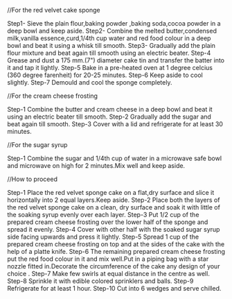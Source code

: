 //For the red velvet cake sponge

Step1- Sieve the plain flour,baking powder ,baking soda,cocoa powder in a deep bowl and keep aside.
Step2- Combine the melted butter,condensed milk,vanilla essence,curd,1/4th cup water and red food colour in a deep bowl and beat it using a whisk till smooth.
Step3- Gradually add the plain flour mixture and beat again till smooth using an electric beater.
Step-4 Grease and dust a 175 mm.(7") diameter cake tin and transfer the batter into it and tap it lightly.
Step-5 Bake in a pre-heated oven at 1 degree celcius (360 degree farenheit) for 20-25 minutes.
Step-6 Keep aside to cool slightly.
Step-7 Demould and cool the sponge completely.

//For the cream cheese frosting

Step-1 Combine the butter and cream cheese in a deep bowl and beat it using an electric beater till smooth.
Step-2 Gradually add the sugar and beat again till smooth.
Step-3 Cover with a lid and refrigerate for at least 30 minutes.

//For the sugar syrup

Step-1 Combine the sugar and 1/4th cup of water in a microwave safe bowl and microwave on high for 2 minutes.Mix well and keep aside.

//How to proceed

Step-1 Place the red velvet sponge cake on a flat,dry surface and slice it horizontally into 2 equal layers.Keep aside.
Step-2 Place both the layers of the red velvet sponge cake on a clean, dry surface and soak it with little of the soaking syrup evenly over  each layer.
Step-3 Put 1/2 cup of the prepared cream cheese frosting over the lower half of the sponge and spread it evenly.
Step-4 Cover with other half with the soaked sugar syrup side facing upwards and press it lightly.
Step-5 Spread 1 cup of the prepared cream cheese frosting on top and at the sides of the cake with the help of a platte knife.
Step-6 The remaining prepared cream cheese frosting put the red food colour in it and mix well.Put in a piping bag with a star nozzle fitted in.Decorate the circumference of the cake any design of your choice .
Step-7 Make few swirls at equal distance in the centre as well.
Step-8 Sprinkle it with edible colored sprinklers and balls.
Step-9 Refrigerate for at least 1 hour.
Step-10 Cut into 6 wedges and serve chilled.